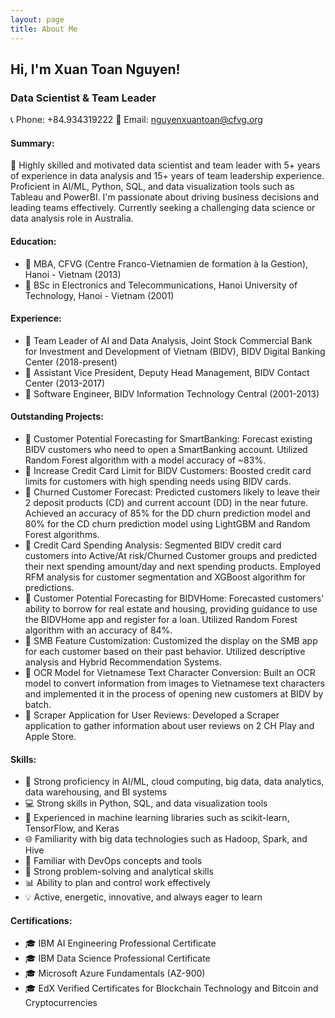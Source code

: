 ```yaml
---
layout: page
title: About Me
---
```


## Hi, I'm Xuan Toan Nguyen!

### Data Scientist & Team Leader
📞 Phone: +84.934319222
📧 Email: nguyenxuantoan@cfvg.org

#### Summary:
🚀 Highly skilled and motivated data scientist and team leader with 5+ years of experience in data analysis and 15+ years of team leadership experience. Proficient in AI/ML, Python, SQL, and data visualization tools such as Tableau and PowerBI. I'm passionate about driving business decisions and leading teams effectively. Currently seeking a challenging data science or data analysis role in Australia.

#### Education:
- 💼 MBA, CFVG (Centre Franco-Vietnamien de formation à la Gestion), Hanoi - Vietnam (2013)
- 💼 BSc in Electronics and Telecommunications, Hanoi University of Technology, Hanoi - Vietnam (2001)

#### Experience:
- 💼 Team Leader of AI and Data Analysis, Joint Stock Commercial Bank for Investment and Development of Vietnam (BIDV), BIDV Digital Banking Center (2018-present)
- 💼 Assistant Vice President, Deputy Head Management, BIDV Contact Center (2013-2017)
- 💼 Software Engineer, BIDV Information Technology Central (2001-2013)

#### Outstanding Projects:
- 🌟 Customer Potential Forecasting for SmartBanking: Forecast existing BIDV customers who need to open a SmartBanking account. Utilized Random Forest algorithm with a model accuracy of ~83%.
- 🌟 Increase Credit Card Limit for BIDV Customers: Boosted credit card limits for customers with high spending needs using BIDV cards.
- 🌟 Churned Customer Forecast: Predicted customers likely to leave their 2 deposit products (CD) and current account (DD) in the near future. Achieved an accuracy of 85% for the DD churn prediction model and 80% for the CD churn prediction model using LightGBM and Random Forest algorithms.
- 🌟 Credit Card Spending Analysis: Segmented BIDV credit card customers into Active/At risk/Churned Customer groups and predicted their next spending amount/day and next spending products. Employed RFM analysis for customer segmentation and XGBoost algorithm for predictions.
- 🌟 Customer Potential Forecasting for BIDVHome: Forecasted customers' ability to borrow for real estate and housing, providing guidance to use the BIDVHome app and register for a loan. Utilized Random Forest algorithm with an accuracy of 84%.
- 🌟 SMB Feature Customization: Customized the display on the SMB app for each customer based on their past behavior. Utilized descriptive analysis and Hybrid Recommendation Systems.
- 🌟 OCR Model for Vietnamese Text Character Conversion: Built an OCR model to convert information from images to Vietnamese text characters and implemented it in the process of opening new customers at BIDV by batch.
- 🌟 Scraper Application for User Reviews: Developed a Scraper application to gather information about user reviews on 2 CH Play and Apple Store.

#### Skills:
- 🔬 Strong proficiency in AI/ML, cloud computing, big data, data analytics, data warehousing, and BI systems
- 💻 Strong skills in Python, SQL, and data visualization tools
- 🤖 Experienced in machine learning libraries such as scikit-learn, TensorFlow, and Keras
- 🌐 Familiarity with big data technologies such as Hadoop, Spark, and Hive
- 🚀 Familiar with DevOps concepts and tools
- 🧠 Strong problem-solving and analytical skills
- 📊 Ability to plan and control work effectively
- 💡 Active, energetic, innovative, and always eager to learn

#### Certifications:
- 🎓 IBM AI Engineering Professional Certificate
- 🎓 IBM Data Science Professional Certificate
- 🎓 Microsoft Azure Fundamentals (AZ-900)
- 🎓 EdX Verified Certificates for Blockchain Technology and Bitcoin and Cryptocurrencies

